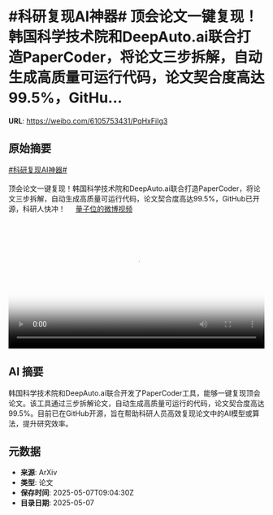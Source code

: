 # #科研复现AI神器# 顶会论文一键复现！韩国科学技术院和DeepAuto.ai联合打造PaperCoder，将论文三步拆解，自动生成高质量可运行代码，论文契合度高达99.5%，GitHu...

**URL**: https://weibo.com/6105753431/PqHxFiIg3

## 原始摘要

<a href="https://m.weibo.cn/search?containerid=231522type%3D1%26t%3D10%26q%3D%23%E7%A7%91%E7%A0%94%E5%A4%8D%E7%8E%B0AI%E7%A5%9E%E5%99%A8%23&amp;extparam=%23%E7%A7%91%E7%A0%94%E5%A4%8D%E7%8E%B0AI%E7%A5%9E%E5%99%A8%23" data-hide=""><span class="surl-text">#科研复现AI神器#</span></a> <br><br>顶会论文一键复现！韩国科学技术院和DeepAuto.ai联合打造PaperCoder，将论文三步拆解，自动生成高质量可运行代码，论文契合度高达99.5%，GitHub已开源，科研人快冲！ <a href="https://video.weibo.com/show?fid=1034:5163636210204724" data-hide=""><span class="url-icon"><img style="width: 1rem;height: 1rem" src="https://h5.sinaimg.cn/upload/2015/09/25/3/timeline_card_small_video_default.png" referrerpolicy="no-referrer"></span><span class="surl-text">量子位的微博视频</span></a> <br clear="both"><div style="clear: both"></div><video controls="controls" poster="https://tvax3.sinaimg.cn/orj480/006Fd7o3ly1i16skeqjynj30u01hcn07.jpg" style="width: 100%"><source src="https://f.video.weibocdn.com/o0/eVcRNVbelx08o3puR2ha01041200hwra0E010.mp4?label=mp4_720p&amp;template=720x1280.24.0&amp;ori=0&amp;ps=1CwnkDw1GXwCQx&amp;Expires=1746612088&amp;ssig=2pRBaQWdHS&amp;KID=unistore,video"><source src="https://f.video.weibocdn.com/o0/uUr1alH4lx08o3puTCMM01041200aa5t0E010.mp4?label=mp4_hd&amp;template=540x960.24.0&amp;ori=0&amp;ps=1CwnkDw1GXwCQx&amp;Expires=1746612088&amp;ssig=k2JIzoEwUw&amp;KID=unistore,video"><source src="https://f.video.weibocdn.com/o0/1IDVHQmglx08o3puGdqM010412005F3C0E010.mp4?label=mp4_ld&amp;template=360x640.24.0&amp;ori=0&amp;ps=1CwnkDw1GXwCQx&amp;Expires=1746612088&amp;ssig=Lh2Mx66nUn&amp;KID=unistore,video"><p>视频无法显示，请前往<a href="https://video.weibo.com/show?fid=1034%3A5163636210204724" target="_blank" rel="noopener noreferrer">微博视频</a>观看。</p></video>

## AI 摘要

韩国科学技术院和DeepAuto.ai联合开发了PaperCoder工具，能够一键复现顶会论文。该工具通过三步拆解论文，自动生成高质量可运行的代码，论文契合度高达99.5%。目前已在GitHub开源，旨在帮助科研人员高效复现论文中的AI模型或算法，提升研究效率。

## 元数据

- **来源**: ArXiv
- **类型**: 论文
- **保存时间**: 2025-05-07T09:04:30Z
- **目录日期**: 2025-05-07
